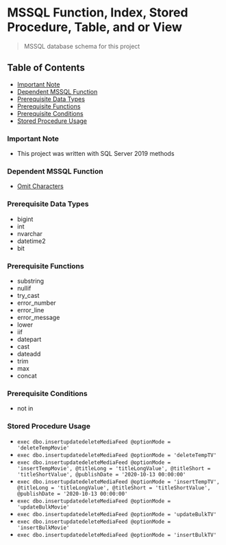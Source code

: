 # MSSQL Function, Index, Stored Procedure, Table, and or View
> MSSQL database schema for this project

## Table of Contents
* [Important Note](#important-note)
* [Dependent MSSQL Function](#dependent-mssql-function)
* [Prerequisite Data Types](#prerequisite-data-types)
* [Prerequisite Functions](#prerequisite-functions)
* [Prerequisite Conditions](#prerequisite-conditions)
* [Stored Procedure Usage](#stored-procedure-usage)

### **Important Note**
* This project was written with SQL Server 2019 methods

### Dependent MSSQL Function
* [Omit Characters](https://github.com/Cuates/omitcharactersmssql)

### Prerequisite Data Types
* bigint
* int
* nvarchar
* datetime2
* bit

### Prerequisite Functions
* substring
* nullif
* try_cast
* error_number
* error_line
* error_message
* lower
* iif
* datepart
* cast
* dateadd
* trim
* max
* concat

### Prerequisite Conditions
* not in

### Stored Procedure Usage
* `exec dbo.insertupdatedeleteMediaFeed @optionMode = 'deleteTempMovie'`
* `exec dbo.insertupdatedeleteMediaFeed @optionMode = 'deleteTempTV'`
* `exec dbo.insertupdatedeleteMediaFeed @optionMode = 'insertTempMovie', @titleLong = 'titleLongValue', @titleShort = 'titleShortValue', @publishDate = '2020-10-13 00:00:00'`
* `exec dbo.insertupdatedeleteMediaFeed @optionMode = 'insertTempTV', @titleLong = 'titleLongValue', @titleShort = 'titleShortValue', @publishDate = '2020-10-13 00:00:00'`
* `exec dbo.insertupdatedeleteMediaFeed @optionMode = 'updateBulkMovie'`
* `exec dbo.insertupdatedeleteMediaFeed @optionMode = 'updateBulkTV'`
* `exec dbo.insertupdatedeleteMediaFeed @optionMode = 'insertBulkMovie'`
* `exec dbo.insertupdatedeleteMediaFeed @optionMode = 'insertBulkTV'`
